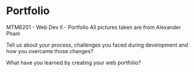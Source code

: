 # Portfolio
MTM6201 - Web Dev II - Portfolio
All pictures taken are from Alexander Pham

Tell us about your process, challenges you faced during development and how you overcame those changes? 


What have you learned by creating your web portfolio?